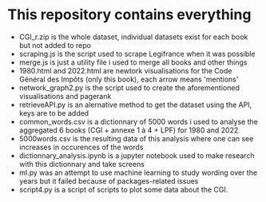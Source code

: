 # This repository contains everything

- CGI_r.zip is the whole dataset, individual datasets exist for each book but not added to repo
- scraping.js is the script used to scrape Legifrance when it was possible
- merge.js is just a utility file i used to merge all books and other things
- 1980.html and 2022.html are newtork visualisations for the Code Général des Impôts (only this book), each arrow means 'mentions'
- network_graph2.py is the script used to create the aforementioned visualisations and pagerank
- retrieveAPI.py is an alernative method to get the dataset using the API, keys are to be added
- common_words.csv is a dictionnary of 5000 words i used to analyse the aggregated 6 books (CGI + annexe 1 à 4 + LPF) for 1980 and 2022
- 5000words.csv is the resulting data of this analysis where one can see increases in occurences of the words
- dictionnary_analysis.ipynb is a jupyter notebook used to make research with this dictionnary and take screens
- ml.py was an attempt to use machine learning to study wording over the years but it failed because of packages-related issues
- script4.py is a script of scripts to plot some data about the CGI.
